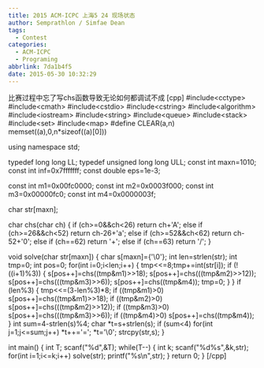 ```yaml
---
title: 2015 ACM-ICPC 上海5 24 现场状态
author: Semprathlon / Simfae Dean
tags:
  - Contest
categories:
  - ACM-ICPC
  - Programing
abbrlink: 7da1b4f5
date: 2015-05-30 10:32:29
---
```

比赛过程中忘了写chs函数导致无论如何都调试不成
[cpp]
#include&lt;cctype&gt;
#include&lt;cmath&gt;
#include&lt;cstdio&gt;
#include&lt;cstring&gt;
#include&lt;algorithm&gt;
#include&lt;iostream&gt;
#include&lt;string&gt;
#include&lt;queue&gt;
#include&lt;stack&gt;
#include&lt;set&gt;
#include&lt;map&gt;
#define CLEAR(a,n) memset((a),0,n*sizeof((a)[0]))

using namespace std;

typedef long long LL;
typedef unsigned long long ULL;
const int maxn=1010;
const int inf=0x7fffffff;
const double eps=1e-3;

const int m1=0x00fc0000;
const int m2=0x0003f000;
const int m3=0x00000fc0;
const int m4=0x0000003f;

char str[maxn];

char chs(char ch)
{
    if (ch&gt;=0&amp;&amp;ch&lt;26) return ch+'A';
    else if (ch&gt;=26&amp;&amp;ch&lt;52) return ch-26+'a';
    else if (ch&gt;=52&amp;&amp;ch&lt;62) return ch-52+'0';
    else if (ch==62) return '+';
    else if (ch==63) return '/';
}

void solve(char str[maxn])
{
    char s[maxn]={'&#92;&#48;'};
    int len=strlen(str);
    int tmp=0;
    int pos=0;
    for(int i=0;i&lt;len;i++)
    {
        tmp&lt;&lt;=8;tmp+=int(str[i]);
        if (!((i+1)%3))
        {
            s[pos++]=chs((tmp&amp;m1)&gt;&gt;18);
            s[pos++]=chs(((tmp&amp;m2)&gt;&gt;12));
            s[pos++]=chs(((tmp&amp;m3)&gt;&gt;6));
            s[pos++]=chs((tmp&amp;m4));
            tmp=0;
        }
    }
    if (len%3)
    {
        tmp&lt;&lt;=(3-len%3)*8;
        if ((tmp&amp;m1)&gt;0) s[pos++]=chs((tmp&amp;m1)&gt;&gt;18);
        if ((tmp&amp;m2)&gt;0) s[pos++]=chs(((tmp&amp;m2)&gt;&gt;12));
        if ((tmp&amp;m3)&gt;0) s[pos++]=chs(((tmp&amp;m3)&gt;&gt;6));
        if ((tmp&amp;m4)&gt;0) s[pos++]=chs((tmp&amp;m4));
    }
    int sum=4-strlen(s)%4;
    char *t=s+strlen(s);
    if (sum&lt;4)
        for(int j=1;j&lt;=sum;j++) *t++='=';
    *t='&#92;&#48;';
    strcpy(str,s);
}

int main()
{
    int T;
    scanf(&quot;%d&quot;,&amp;T);
    while(T--)
    {
        int k;
        scanf(&quot;%d%s&quot;,&amp;k,str);
        for(int i=1;i&lt;=k;i++) solve(str);
        printf(&quot;%s\n&quot;,str);
    }
    return 0;
}
[/cpp]